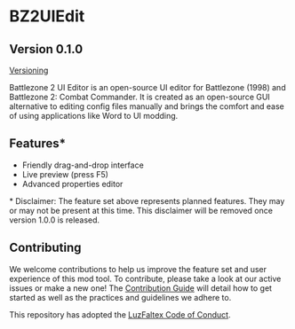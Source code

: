 # BZ2UIEdit

## Version 0.1.0

[Versioning](https://github.com/LuzFaltex/BZ2UIEdit/wiki/Versioning)

Battlezone 2 UI Editor is an open-source UI editor for Battlezone (1998) and Battlezone 2: Combat Commander. It is created as an open-source GUI alternative to editing config files manually and brings the comfort and ease of using applications like Word to UI modding.

## Features*

* Friendly drag-and-drop interface
* Live preview (press F5)
* Advanced properties editor

\* Disclaimer: The feature set above represents planned features. They may or may not be present at this time. This disclaimer will be removed once version 1.0.0 is released.

## Contributing

We welcome contributions to help us improve the feature set and user experience of this mod tool. To contribute, please take a look at our active issues or make a new one! The [Contribution Guide](https://docs.luzfaltex.com/contribute/index.html) will detail how to get started as well as the practices and guidelines we adhere to.

This repository has adopted the [LuzFaltex Code of Conduct](https://docs.luzfaltex.com/legal/code-of-conduct.html).